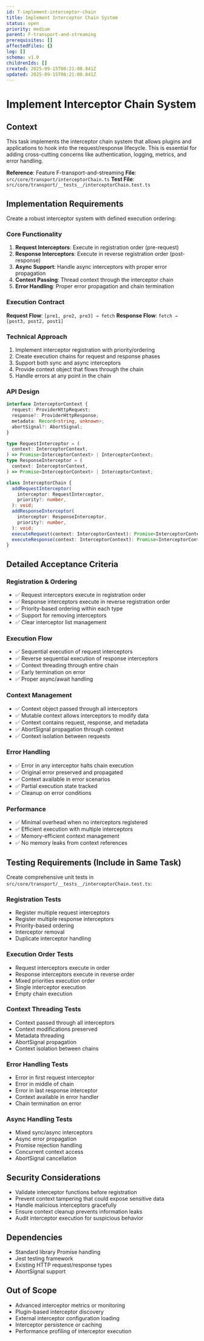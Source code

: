 ```yaml
---
id: T-implement-interceptor-chain
title: Implement Interceptor Chain System
status: open
priority: medium
parent: F-transport-and-streaming
prerequisites: []
affectedFiles: {}
log: []
schema: v1.0
childrenIds: []
created: 2025-09-15T08:21:00.841Z
updated: 2025-09-15T08:21:00.841Z
---
```


# Implement Interceptor Chain System

## Context

This task implements the interceptor chain system that allows plugins and applications to hook into the request/response lifecycle. This is essential for adding cross-cutting concerns like authentication, logging, metrics, and error handling.

**Reference**: Feature F-transport-and-streaming
**File**: `src/core/transport/interceptorChain.ts`
**Test File**: `src/core/transport/__tests__/interceptorChain.test.ts`

## Implementation Requirements

Create a robust interceptor system with defined execution ordering:

### Core Functionality

1. **Request Interceptors**: Execute in registration order (pre-request)
2. **Response Interceptors**: Execute in reverse registration order (post-response)
3. **Async Support**: Handle async interceptors with proper error propagation
4. **Context Passing**: Thread context through the interceptor chain
5. **Error Handling**: Proper error propagation and chain termination

### Execution Contract

**Request Flow**: `[pre1, pre2, pre3] → fetch`
**Response Flow**: `fetch → [post3, post2, post1]`

### Technical Approach

1. Implement interceptor registration with priority/ordering
2. Create execution chains for request and response phases
3. Support both sync and async interceptors
4. Provide context object that flows through the chain
5. Handle errors at any point in the chain

### API Design

```typescript
interface InterceptorContext {
  request: ProviderHttpRequest;
  response?: ProviderHttpResponse;
  metadata: Record<string, unknown>;
  abortSignal?: AbortSignal;
}

type RequestInterceptor = (
  context: InterceptorContext,
) => Promise<InterceptorContext> | InterceptorContext;
type ResponseInterceptor = (
  context: InterceptorContext,
) => Promise<InterceptorContext> | InterceptorContext;

class InterceptorChain {
  addRequestInterceptor(
    interceptor: RequestInterceptor,
    priority?: number,
  ): void;
  addResponseInterceptor(
    interceptor: ResponseInterceptor,
    priority?: number,
  ): void;
  executeRequest(context: InterceptorContext): Promise<InterceptorContext>;
  executeResponse(context: InterceptorContext): Promise<InterceptorContext>;
}
```

## Detailed Acceptance Criteria

### Registration & Ordering

- ✅ Request interceptors execute in registration order
- ✅ Response interceptors execute in reverse registration order
- ✅ Priority-based ordering within each type
- ✅ Support for removing interceptors
- ✅ Clear interceptor list management

### Execution Flow

- ✅ Sequential execution of request interceptors
- ✅ Reverse sequential execution of response interceptors
- ✅ Context threading through entire chain
- ✅ Early termination on error
- ✅ Proper async/await handling

### Context Management

- ✅ Context object passed through all interceptors
- ✅ Mutable context allows interceptors to modify data
- ✅ Context contains request, response, and metadata
- ✅ AbortSignal propagation through context
- ✅ Context isolation between requests

### Error Handling

- ✅ Error in any interceptor halts chain execution
- ✅ Original error preserved and propagated
- ✅ Context available in error scenarios
- ✅ Partial execution state tracked
- ✅ Cleanup on error conditions

### Performance

- ✅ Minimal overhead when no interceptors registered
- ✅ Efficient execution with multiple interceptors
- ✅ Memory-efficient context management
- ✅ No memory leaks from context references

## Testing Requirements (Include in Same Task)

Create comprehensive unit tests in `src/core/transport/__tests__/interceptorChain.test.ts`:

### Registration Tests

- Register multiple request interceptors
- Register multiple response interceptors
- Priority-based ordering
- Interceptor removal
- Duplicate interceptor handling

### Execution Order Tests

- Request interceptors execute in order
- Response interceptors execute in reverse order
- Mixed priorities execution order
- Single interceptor execution
- Empty chain execution

### Context Threading Tests

- Context passed through all interceptors
- Context modifications preserved
- Metadata threading
- AbortSignal propagation
- Context isolation between chains

### Error Handling Tests

- Error in first request interceptor
- Error in middle of chain
- Error in last response interceptor
- Context available in error handler
- Chain termination on error

### Async Handling Tests

- Mixed sync/async interceptors
- Async error propagation
- Promise rejection handling
- Concurrent context access
- AbortSignal cancellation

## Security Considerations

- Validate interceptor functions before registration
- Prevent context tampering that could expose sensitive data
- Handle malicious interceptors gracefully
- Ensure context cleanup prevents information leaks
- Audit interceptor execution for suspicious behavior

## Dependencies

- Standard library Promise handling
- Jest testing framework
- Existing HTTP request/response types
- AbortSignal support

## Out of Scope

- Advanced interceptor metrics or monitoring
- Plugin-based interceptor discovery
- External interceptor configuration loading
- Interceptor persistence or caching
- Performance profiling of interceptor execution
